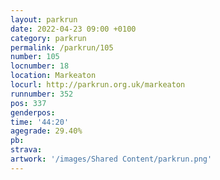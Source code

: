 ```yaml
---
layout: parkrun
date: 2022-04-23 09:00 +0100
category: parkrun
permalink: /parkrun/105
number: 105
locnumber: 18
location: Markeaton
locurl: http://parkrun.org.uk/markeaton
runnumber: 352
pos: 337
genderpos: 
time: '44:20'
agegrade: 29.40%
pb: 
strava: 
artwork: '/images/Shared Content/parkrun.png'
---
```

